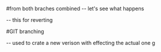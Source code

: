 
#from both braches combined 
-- let's see what happens

-- this for reverting 

#GIT branching 

-- used to crate a new verison with effecting the actual one 
g